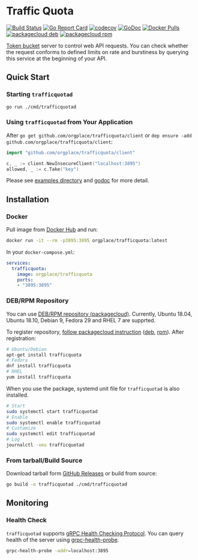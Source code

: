# Traffic Quota

[![Build Status](https://travis-ci.com/orgplace/trafficquota.svg?branch=master)](https://travis-ci.com/orgplace/trafficquota)
[![Go Report Card](https://goreportcard.com/badge/github.com/orgplace/trafficquota)](https://goreportcard.com/report/github.com/orgplace/trafficquota)
[![codecov](https://codecov.io/gh/orgplace/trafficquota/branch/master/graph/badge.svg)](https://codecov.io/gh/orgplace/trafficquota)
[![GoDoc](https://godoc.org/github.com/orgplace/trafficquota?status.svg)](https://godoc.org/github.com/orgplace/trafficquota)
[![Docker Pulls](https://img.shields.io/docker/pulls/orgplace/trafficquota.svg?style=flat)](https://hub.docker.com/r/orgplace/trafficquota)
[![packagecloud deb](https://img.shields.io/badge/deb-packagecloud.io-844fec.svg)](https://packagecloud.io/orgplace/trafficquota?filter=debs)
[![packagecloud rpm](https://img.shields.io/badge/rpm-packagecloud.io-844fec.svg)](https://packagecloud.io/orgplace/trafficquota?filter=rpms)

[Token bucket](https://en.wikipedia.org/wiki/Token_bucket) server to control web API requests.
You can check whether the request conforms to defined limits on rate and burstiness by querying this service at the beginning of your API.

## Quick Start

### Starting `trafficquotad`

```sh
go run ./cmd/trafficquotad
```

### Using `trafficquotad` from Your Application

After `go get github.com/orgplace/trafficquota/client`
or `dep ensure -add github.com/orgplace/trafficquota/client`:

```go
import "github.com/orgplace/trafficquota/client"

c, _ := client.NewInsecureClient("localhost:3895")
allowed, _ := c.Take("key")
```

Please see [examples directory](examples) and [godoc](https://godoc.org/github.com/orgplace/trafficquota/client) for more detail.

## Installation

### Docker

Pull image from [Docker Hub](https://hub.docker.com/r/orgplace/trafficquota) and run:

```sh
docker run -it --rm -p3895:3895 orgplace/trafficquota:latest
```

In your `docker-compose.yml`:

```yml
services:
  trafficquota:
    image: orgplace/trafficquota
    ports:
    - "3895:3895"
```

### DEB/RPM Repository

You can use [DEB/RPM repository (packagecloud)](https://packagecloud.io/orgplace/trafficquota).
Currently, Ubuntu 18.04, Ubuntu 18.10, Debian 9, Fedora 29 and RHEL 7 are supprted.

To register repository, [follow packagecloud instruction](https://packagecloud.io/orgplace/trafficquota/install) ([deb](https://packagecloud.io/orgplace/trafficquota/install#bash-deb), [rpm](https://packagecloud.io/orgplace/trafficquota/install#bash-rpm)).
After registration:

```sh
# Ubuntu/Debian
apt-get install trafficquota
# Fedora
dnf install trafficquota
# RHEL
yum install trafficquota
```

When you use the package, systemd unit file for `trafficquotad` is also installed.

```sh
# Start
sudo systemctl start trafficquotad
# Enable
sudo systemctl enable trafficquotad
# Customize
sudo systemctl edit trafficquotad
# Log
journalctl -xeu trafficquotad
```

### From tarball/Build Source

Download tarball form [GitHub Releases](https://github.com/orgplace/trafficquota/releases) or build from source:

```sh
go build -o trafficquotad ./cmd/trafficquotad
```

## Monitoring

### Health Check

`trafficquotad` supports [gRPC Health Checking Protocol](https://github.com/grpc/grpc/blob/master/doc/health-checking.md).
You can query health of the server using [grpc-health-probe](https://github.com/grpc-ecosystem/grpc-health-probe).

```sh
grpc-health-probe -addr=localhost:3895
```
